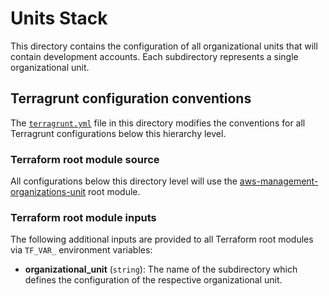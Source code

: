 # Units Stack

This directory contains the configuration of all organizational units that will
contain development accounts. Each subdirectory represents a single
organizational unit.

## Terragrunt configuration conventions

The [`terragrunt.yml`](terragrunt.yml) file in this directory modifies the
conventions for all Terragrunt configurations below this hierarchy level.

### Terraform root module source

All configurations below this directory level will use the
[aws-management-organizations-unit](../../../../../../modules/poc/aws-management-organizations-unit)
root module.

### Terraform root module inputs

The following additional inputs are provided to all Terraform root modules via
`TF_VAR_` environment variables:

- **organizational_unit** (`string`): The name of the subdirectory which defines
  the configuration of the respective organizational unit.
